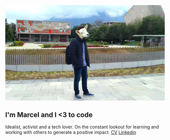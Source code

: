 ![PersonalPhoto](assets/images/photo.jpg)
## I'm Marcel and I <3 to code
Idealist, activist and a tech lover. On the constant lookout for learning and working with others to generate a positive impact.
<a href='https://docs.google.com/document/d/11TY5CpzZ0VeqW68_FHe8Ncx7Ud8qbcDDXETJXPtscTo/edit?usp=sharing'>CV</a>
<a href='https://mx.linkedin.com/in/marcelrg'>Linkedin</a></div>
